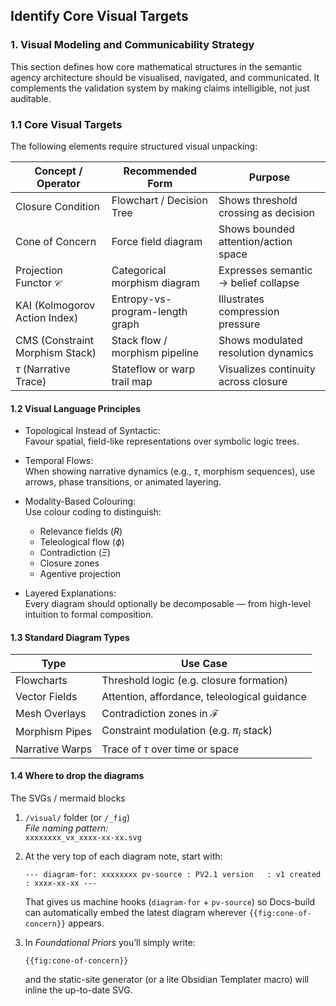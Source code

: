 ## Identify Core Visual Targets
### 1. Visual Modeling and Communicability Strategy

This section defines how core mathematical structures in the semantic agency architecture should be visualised, navigated, and communicated. It complements the validation system by making claims intelligible, not just auditable.

### 1.1 Core Visual Targets

The following elements require structured visual unpacking:

| Concept / Operator            | Recommended Form             | Purpose                                 |
|------------------------------|-------------------------------|-----------------------------------------|
| Closure Condition             | Flowchart / Decision Tree     | Shows threshold crossing as decision    |
| Cone of Concern               | Force field diagram           | Shows bounded attention/action space    |
| Projection Functor $\mathcal{C}$ | Categorical morphism diagram  | Expresses semantic → belief collapse    |
| KAI (Kolmogorov Action Index) | Entropy-vs-program-length graph | Illustrates compression pressure        |
| CMS (Constraint Morphism Stack) | Stack flow / morphism pipeline | Shows modulated resolution dynamics     |
| $\tau$ (Narrative Trace)      | Stateflow or warp trail map   | Visualizes continuity across closure    |

#### 1.2 Visual Language Principles

- Topological Instead of Syntactic:  
  Favour spatial, field-like representations over symbolic logic trees.

- Temporal Flows:  
  When showing narrative dynamics (e.g., $\tau$, morphism sequences), use arrows, phase transitions, or animated layering.

- Modality-Based Colouring:  
  Use colour coding to distinguish:
  - Relevance fields ($R$)
  - Teleological flow ($\phi$)
  - Contradiction ($\Xi$)
  - Closure zones
  - Agentive projection

- Layered Explanations:  
  Every diagram should optionally be decomposable — from high-level intuition to formal composition.

#### 1.3 Standard Diagram Types

| Type            | Use Case                                   |
|------------------|---------------------------------------------|
| Flowcharts   | Threshold logic (e.g. closure formation)     |
| Vector Fields| Attention, affordance, teleological guidance |
| Mesh Overlays| Contradiction zones in $\mathcal{F}$         |
| Morphism Pipes | Constraint modulation (e.g. $\pi_i$ stack)  |
| Narrative Warps | Trace of $\tau$ over time or space         |

#### 1.4 Where to drop the diagrams

The SVGs / mermaid blocks

1. `/visual/` folder (or `/_fig`)  
    _File naming pattern:_  
    `xxxxxxxx_vx_xxxx-xx-xx.svg`
    
2. At the very top of each diagram note, start with:
    
    `--- diagram-for: xxxxxxxx pv-source : PV2.1 version   : v1 created   : xxxx-xx-xx ---`
    
    That gives us machine hooks (`diagram-for` + `pv-source`) so Docs-build can automatically embed the latest diagram wherever `{{fig:cone-of-concern}}` appears.
    
3. In _Foundational Priors_ you’ll simply write:
    
    `{{fig:cone-of-concern}}`
    
    and the static-site generator (or a lite Obsidian Templater macro) will inline the up-to-date SVG.